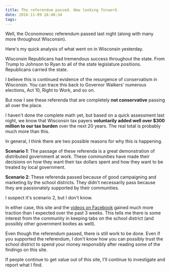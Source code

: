 ```yaml
---
title: The referendum passed. Now looking forward.
date: 2016-11-09 16:48:34
tags:
---
```


Well, the Oconomowoc referendum passed last night (along with many more throughout Wisconsin).

Here's my quick analysis of what went on in Wisconsin yesterday.

Wisconsin Republicans had tremendous success throughout the state. From Trump to Johnson to Ryan to all of the state legislature positions. Republicans carried the state.

I believe this is continued evidence of the resurgence of conservatism in Wisconsin. You can trace this back to Governor Walkers' numerous elections, Act 10, Right to Work, and so on.

But now I see these referenda that are completely **not conservative** passing all over the place.

I haven't done the complete math yet, but based on a quick assessment last night, we know that Wisconsin tax payers **voluntarily added well over $300 million to our tax burden** over the next 20 years. The real total is probably much more than this.

In general, I think there are two possible reasons for why this is happening.

**Scenario 1**: The passage of these referenda is a great demonstration of distributed government at work. These communities have made their decisions on how they want their tax dollars spent and how they want to be treated by local government.

**Scenario 2**: These referenda passed because of good campaigning and marketing by the school districts. They didn't necessarily pass because they are passionately supported by their communities.

I suspect it's scenario 2, but I don't know.

In either case, this site and the [videos on Facebook](https://www.facebook.com/VoteNoOASD/) gained much more traction than I expected over the past 3 weeks. This tells me there is some interest from the community in keeping tabs on the school district (and possibly other government bodies as well). 

Even though the referendum passed, there is still work to be done. Even if you supported the referendum, I don't know how you can possibly trust the school district to spend your money responsibly after reading some of the findings on this site. 

If people continue to get value out of this site, I'll continue to investigate and report what I find.
